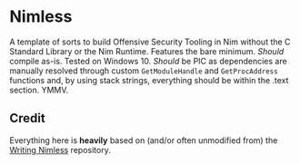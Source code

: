 # Nimless
A template of sorts to build Offensive Security Tooling in Nim without the C Standard Library or the Nim Runtime. Features the bare minimum. *Should* compile as-is. Tested on Windows 10. *Should* be PIC as dependencies are manually resolved through custom `GetModuleHandle` and `GetProcAddress` functions and, by using stack strings, everything should be within the .text section. YMMV.

## Credit
Everything here is **heavily** based on (and/or often unmodified from) the [Writing Nimless](https://github.com/m4ul3r/writing_nimless/tree/main) repository. 
